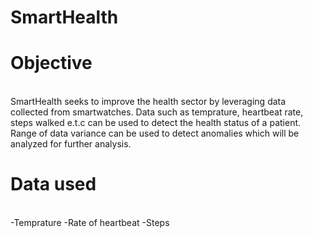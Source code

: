 # SmartHealth

# **Objective**
<br>
SmartHealth seeks to improve the health sector by leveraging data collected from smartwatches. Data such as temprature, heartbeat rate, steps walked e.t.c can be used to detect the health status of a patient.
Range of data variance can be used to detect anomalies which will be analyzed for further analysis.

# **Data used**
<br>
-Temprature
-Rate of heartbeat
-Steps 

